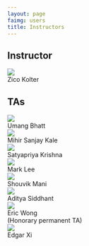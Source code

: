 ```yaml
---
layout: page
faimg: users
title: Instructors
---
```



## Instructor

<div class="row">
<div class="col-sm-offset-4 col-sm-4 col-xs-offset-3 col-xs-6 text-center">
<img class="img-circle img-128" src="/img/zico.jpg"><br/>Zico Kolter
</div>
</div>


## TAs

<div class="row">

<div class="col-sm-4 col-xs-6 text-center"><img class="img-circle img-128" src="/img/umang.jpg"><br/>Umang Bhatt</div>
<div class="col-sm-4 col-xs-6 text-center"><img class="img-circle img-128" src="/img/blank.jpg"><br/>Mihir Sanjay Kale</div>
<div class="col-sm-4 col-xs-6 text-center"><img class="img-circle img-128" src="/img/blank.jpg"><br/>Satyapriya Krishna</div>
<div class="col-sm-4 col-xs-6 text-center"><img class="img-circle img-128" src="/img/mark.jpg"><br/>Mark Lee</div>
<div class="col-sm-4 col-xs-6 text-center"><img class="img-circle img-128" src="/img/shouvik.jpg"><br/>Shouvik Mani</div>
<div class="col-sm-4 col-xs-6 text-center"><img class="img-circle img-128" src="/img/blank.jpg"><br/>Aditya Siddhant</div>
<div class="col-sm-4 col-xs-6 text-center"><img class="img-circle img-128" src="/img/eric.jpg"><br/>Eric Wong <br/> (Honorary permanent TA)</div>
<div class="col-sm-4 col-xs-6 text-center"><img class="img-circle img-128" src="/img/edgar.jpg"><br/>Edgar Xi</div>







</div>



